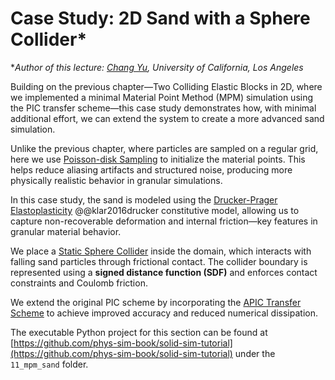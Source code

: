 # Case Study: 2D Sand with a Sphere Collider*

**Author of this lecture: [Chang Yu](https://changyu.io/), University of California, Los Angeles*

Building on the previous chapter—Two Colliding Elastic Blocks in 2D, where we implemented a minimal Material Point Method (MPM) simulation using the PIC transfer scheme—this case study demonstrates how, with minimal additional effort, we can extend the system to create a more advanced sand simulation.

Unlike the previous chapter, where particles are sampled on a regular grid, here we use [Poisson-disk Sampling](./lec26-mpm_disc.md) to initialize the material points. This helps reduce aliasing artifacts and structured noise, producing more physically realistic behavior in granular simulations.

In this case study, the sand is modeled using the [Drucker-Prager Elastoplasticity](./lec30.1-drucker_prager.md) @@klar2016drucker constitutive model, allowing us to capture non-recoverable deformation and internal friction—key features in granular material behavior.

We place a [Static Sphere Collider](./lec30.2-sphere_sdf.md) inside the domain, which interacts with falling sand particles through frictional contact. The collider boundary is represented using a **signed distance function (SDF)** and enforces contact constraints and Coulomb friction.

We extend the original PIC scheme by incorporating the [APIC Transfer Scheme](./lec30.3-apic_transfer.md) to achieve improved accuracy and reduced numerical dissipation.

The executable Python project for this section can be found at [https://github.com/phys-sim-book/solid-sim-tutorial](https://github.com/phys-sim-book/solid-sim-tutorial) under the `11_mpm_sand` folder.